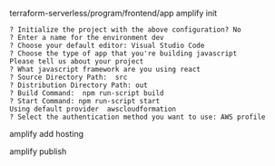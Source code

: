 
terraform-serverless/program/frontend/app
amplify init

```
? Initialize the project with the above configuration? No
? Enter a name for the environment dev
? Choose your default editor: Visual Studio Code
? Choose the type of app that you're building javascript
Please tell us about your project
? What javascript framework are you using react
? Source Directory Path:  src
? Distribution Directory Path: out
? Build Command:  npm run-script build
? Start Command: npm run-script start
Using default provider  awscloudformation
? Select the authentication method you want to use: AWS profile
```

amplify add hosting

amplify publish

